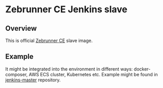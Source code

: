 # Zebrunner CE Jenkins slave

## Overview
This is official [Zebrunner CE](https://zebrunner.github.io/community-edition) slave image. 

## Example
It might be integrated into the environment in different ways: docker-composer, AWS ECS cluster, Kubernetes etc.
Example might be found in [jenkins-master](https://github.com/zebrunner/jenkins-master/blob/e68f412a95803a2ea3e8bdfd9926ab661039b902/docker-compose.yml#L18) repository.


